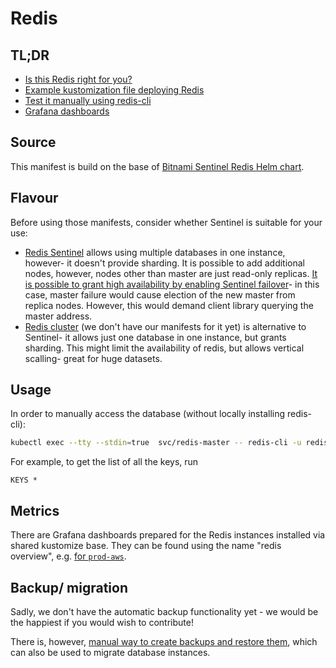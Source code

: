 # Redis

## TL;DR
- [Is this Redis right for you?](#flavour)
- [Example kustomization file deploying Redis](example)
- [Test it manually using redis-cli](#usage)
- [Grafana dashboards](#metrics)

## Source

This manifest is build on the base of [Bitnami Sentinel Redis Helm chart](https://github.com/bitnami/charts/tree/main/bitnami/redis).

## Flavour
Before using those manifests, consider whether Sentinel is suitable for your use:

- [Redis Sentinel](https://redis.io/docs/management/sentinel/) allows using multiple databases in one instance,
however- it doesn't provide sharding. It is possible to add additional nodes, however, nodes other than master are just read-only replicas.
[It is possible to grant high availability by enabling Sentinel failover](https://github.com/bitnami/charts/tree/main/bitnami/redis#master-replicas-with-sentinel)- in this case, master failure would cause 
election of the new master from replica nodes. However, this would demand client library querying the master address.
- [Redis cluster](https://github.com/bitnami/charts/tree/main/bitnami/redis-cluster)
(we don't have our manifests for it yet) is alternative to Sentinel- it allows just
one database in one instance, but grants sharding. This might limit the availability of redis,
but allows vertical scalling- great for huge datasets.

## Usage
In order to manually access the database (without locally installing redis-cli):
```bash
kubectl exec --tty --stdin=true  svc/redis-master -- redis-cli -u redis://localhost:6379 -a "password" 
```
For example, to get the list of all the keys, run
```redis
KEYS *
```

## Metrics
There are Grafana dashboards prepared for the Redis instances installed via shared kustomize base.
They can be found using the name "redis overview", e.g. [for `prod-aws`](https://grafana.prod.aws.uw.systems/goto/8N_RY8OSg?orgId=1).


## Backup/ migration
Sadly, we don't have the automatic backup functionality yet -
we would be the happiest if you would wish to contribute!

There is, however, [manual way to create backups and restore them](https://docs.bitnami.com/kubernetes/infrastructure/redis/administration/backup-restore/), which can also be used to migrate database instances.
